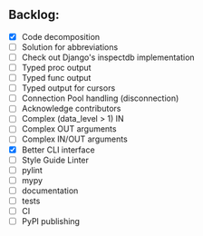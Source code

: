 ## Backlog:
- [x] Code decomposition
- [ ] Solution for abbreviations
- [ ] Check out Django's inspectdb implementation
- [ ] Typed proc output
- [ ] Typed func output
- [ ] Typed output for cursors
- [ ] Connection Pool handling (disconnection)
- [ ] Acknowledge contributors
- [ ] Complex (data_level > 1) IN
- [ ] Complex OUT arguments
- [ ] Complex IN/OUT arguments
- [x] Better CLI interface
- [ ] Style Guide Linter
- [ ] pylint
- [ ] mypy
- [ ] documentation
- [ ] tests
- [ ] CI
- [ ] PyPI publishing
